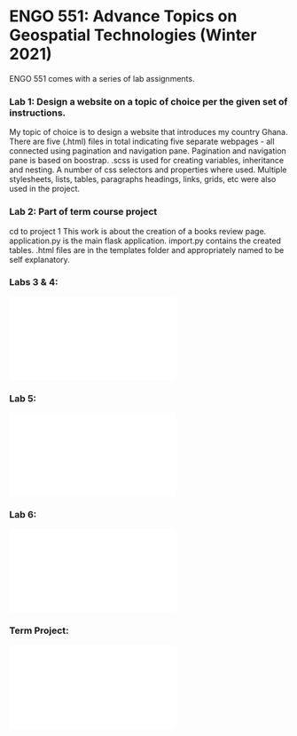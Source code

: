 # ENGO 551: Advance Topics on Geospatial Technologies (Winter 2021)

ENGO 551 comes with a series of lab assignments.

### Lab 1: Design a website on a topic of choice per the given set of instructions.
My topic of choice is to design a website that introduces my country Ghana.
There are five (.html) files in total indicating five separate webpages - all connected
using pagination and navigation pane. Pagination and navigation pane is based on boostrap.
.scss is used for creating variables, inheritance and nesting. A number of css selectors and properties where used. Multiple stylesheets, lists, tables, paragraphs headings, links, grids, etc were also used in the project.

### Lab 2: Part of term course project
cd to project 1
  This work is about the creation of a books review page.
  application.py is the main flask application.
  import.py contains the created tables.
  .html files are in the templates folder and appropriately named to be self explanatory.
    
### Labs 3 & 4: 
![ReadMe page](./Lab3_4/README.md)

### Lab 5: 
![ReadMe page](./Lab5/README.md)

### Lab 6: 
![ReadMe page](./Lab6/README.md)

### Term Project: 
![ReadMe page](./term_project/README.md)